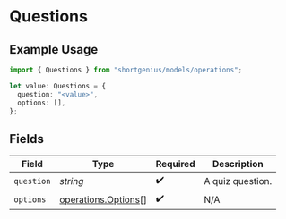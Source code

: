 # Questions

## Example Usage

```typescript
import { Questions } from "shortgenius/models/operations";

let value: Questions = {
  question: "<value>",
  options: [],
};
```

## Fields

| Field                                                      | Type                                                       | Required                                                   | Description                                                |
| ---------------------------------------------------------- | ---------------------------------------------------------- | ---------------------------------------------------------- | ---------------------------------------------------------- |
| `question`                                                 | *string*                                                   | :heavy_check_mark:                                         | A quiz question.                                           |
| `options`                                                  | [operations.Options](../../models/operations/options.md)[] | :heavy_check_mark:                                         | N/A                                                        |